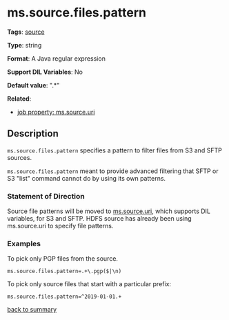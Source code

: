 # ms.source.files.pattern

**Tags**:
[source](categories.md#source-properties)

**Type**: string

**Format**: A Java regular expression

**Support DIL Variables**: No

**Default value**: ".*"

**Related**:
- [job property: ms.source.uri](ms.source.uri.md)

## Description

`ms.source.files.pattern` specifies a pattern to filter files from S3 and SFTP sources.

`ms.source.files.pattern` meant to provide advanced filtering
that SFTP or S3 "list" command cannot do by using its own patterns.

### Statement of Direction

Source file patterns will be moved to [ms.source.uri](ms.source.uri.md), 
which supports DIL variables, for S3 and SFTP. HDFS source has
already been using ms.source.uri to specify file patterns.  

### Examples

To pick only PGP files from the source.

`ms.source.files.pattern=.+\.pgp($|\n)`

To pick only source files that start with a particular prefix:

`ms.source.files.pattern=^2019-01-01.+`

[back to summary](summary.md#mssourcefilespattern)      
